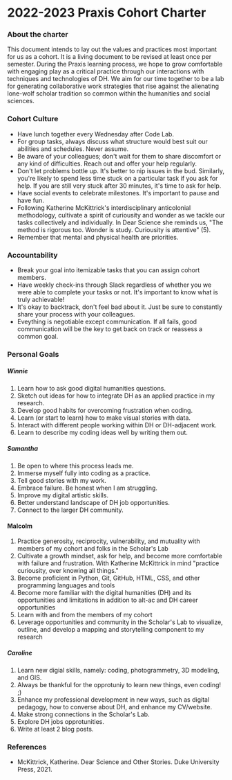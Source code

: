 # 2022-2023 Praxis Cohort Charter

### About the charter
This document intends to lay out the values and practices most important for us as a cohort. It is a living document to be revised at least once per semester. During the Praxis learning process, we hope to grow comfortable with engaging play as a critical practice through our interactions with techniques and technologies of DH. We aim for our time together to be a lab for generating collaborative work strategies that rise against the alienating lone-wolf scholar tradition so common within the humanities and social sciences.

### Cohort Culture
* Have lunch together every Wednesday after Code Lab.
* For group tasks, always discuss what structure would best suit our abilities and schedules. Never assume.
* Be aware of your colleagues; don't wait for them to share discomfort or any kind of difficulties. Reach out and offer your help regularly.
* Don't let problems bottle up. It's better to nip issues in the bud. Similarly, you're likely to spend less time stuck on a particular task if you ask for help. If you are still very stuck after 30 minutes, it's time to ask for help. 
* Have social events to celebrate milestones. It's important to pause and have fun.
* Following Katherine McKittrick's interdisciplinary anticolonial methodology, cultivate a spirit of curiousity and wonder as we tackle our tasks collectively and individually. In Dear Science she reminds us, "The method is rigorous too. Wonder is study. Curiousity is attentive" (5).
* Remember that mental and physical health are priorities. 

### Accountability 
* Break your goal into itemizable tasks that you can assign cohort members.
* Have weekly check-ins through Slack regardless of whether you we were able to complete your tasks or not. It's important to know what is truly achievable!
* It's okay to backtrack, don't feel bad about it. Just be sure to constantly share your process with your colleagues. 
* Eveything is negotiable except communication. If all fails, good communication will be the key to get back on track or reassess a common goal.


### Personal Goals

##### Winnie 
1. Learn how to ask good digital humanities questions. 
2. Sketch out ideas for how to integrate DH as an applied practice in my research.
3. Develop good habits for overcoming frustration when coding.
4. Learn (or start to learn) how to make visual stories with data.
5. Interact with different people working within DH or DH-adjacent work.
6. Learn to describe my coding ideas well by writing them out.

##### Samantha
1. Be open to where this process leads me.
2. Immerse myself fully into coding as a practice.
3. Tell good stories with my work.
4. Embrace failure. Be honest when I am struggling.
5. Improve my digital artistic skills.
6. Better understand landscape of DH job opportunities.
7. Connect to the larger DH community.

#### Malcolm
1. Practice generosity, reciprocity, vulnerability, and mutuality with members of my cohort and folks in the Scholar's Lab
2. Cultivate a growth mindset, ask for help, and become more comfortable with failure and frustration. With Katherine McKittrick in mind "practice curiousity, over knowing all things." 
3. Become proficient in Python, Git, GitHub, HTML, CSS, and other programming languages and tools
4. Become more familiar with the digital humanities (DH) and its opportunities and limitations in addition to alt-ac and DH career opportunities
5. Learn with and from the members of my cohort
6. Leverage opportunities and community in the Scholar's Lab to visualize, outline, and develop a mapping and storytelling component to my research

##### Caroline
1. Learn new digial skills, namely: coding, photogrammetry, 3D modeling, and GIS. 
2. Always be thankful for the opprotuniy to learn new things, even coding! ;)
3. Enhance my professional development in new ways, such as digital pedagogy, how to converse about DH, and enhance my CV/website. 
4. Make strong connections in the Scholar's Lab. 
5. Explore DH jobs opprotunities. 
6. Write at least 2 blog posts. 

### References
* McKittrick, Katherine. Dear Science and Other Stories. Duke University Press, 2021.
